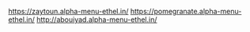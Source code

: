 https://zaytoun.alpha-menu-ethel.in/
https://pomegranate.alpha-menu-ethel.in/
http://abouiyad.alpha-menu-ethel.in/
